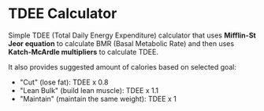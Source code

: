 # TDEE Calculator

Simple TDEE (Total Daily Energy Expenditure) calculator that uses **Mifflin-St Jeor equation** to calculate BMR (Basal Metabolic Rate) and then uses **Katch-McArdle multipliers** to calculate TDEE.

It also provides suggested amount of calories based on selected goal:
- "Cut" (lose fat): TDEE x 0.8
- "Lean Bulk" (build lean muscle): TDEE x 1.1
- "Maintain" (maintain the same weight): TDEE x 1
